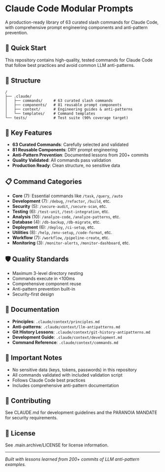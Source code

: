 # Claude Code Modular Prompts

A production-ready library of 63 curated slash commands for Claude Code, with comprehensive prompt engineering components and anti-pattern prevention.

## 🚀 Quick Start

This repository contains high-quality, tested commands for Claude Code that follow best practices and avoid common LLM anti-patterns.

## 📁 Structure

```
/
├── .claude/
│   ├── commands/     # 63 curated slash commands
│   ├── components/   # 81 reusable prompt components
│   ├── context/      # Engineering guides & anti-patterns
│   └── templates/    # Command templates
└── tests/            # Test suite (90% coverage target)
```

## 🎯 Key Features

- **63 Curated Commands**: Carefully selected and validated
- **81 Reusable Components**: DRY prompt engineering
- **Anti-Pattern Prevention**: Documented lessons from 200+ commits
- **Quality Validated**: All commands pass validation
- **Production Ready**: Clean structure, no sensitive data

## 📋 Command Categories

- **Core** (7): Essential commands like `/task`, `/query`, `/auto`
- **Development** (7): `/debug`, `/refactor`, `/build`, etc.
- **Security** (5): `/secure-audit`, `/secure-scan`, etc.
- **Testing** (6): `/test-unit`, `/test-integration`, etc.
- **Analysis** (10): `/analyze-code`, `/analyze-patterns`, etc.
- **Database** (4): `/db-backup`, `/db-migrate`, etc.
- **Deployment** (6): `/deploy`, `/ci-setup`, etc.
- **Utilities** (8): `/help`, `/env-setup`, `/code-format`, etc.
- **Workflow** (7): `/workflow`, `/pipeline-create`, etc.
- **Monitoring** (3): `/monitor-alerts`, `/monitor-dashboard`, etc.

## 🛡️ Quality Standards

- Maximum 3-level directory nesting
- Commands execute in <100ms
- Comprehensive component reuse
- Anti-pattern prevention built-in
- Security-first design

## 📖 Documentation

- **Principles**: `.claude/context/principles.md`
- **Anti-patterns**: `.claude/context/llm-antipatterns.md`
- **Git History Lessons**: `.claude/context/git-history-antipatterns.md`
- **Development Guide**: `.claude/context/development.md`
- **Command Reference**: `.claude/context/commands.md`

## 🚨 Important Notes

- No sensitive data (keys, tokens, passwords) in this repository
- All commands validated with included validation script
- Follows Claude Code best practices
- Includes comprehensive anti-pattern documentation

## 🤝 Contributing

See CLAUDE.md for development guidelines and the PARANOIA MANDATE for security requirements.

## 📄 License

See .main.archive/LICENSE for license information.

---

*Built with lessons learned from 200+ commits of LLM anti-pattern examples.*